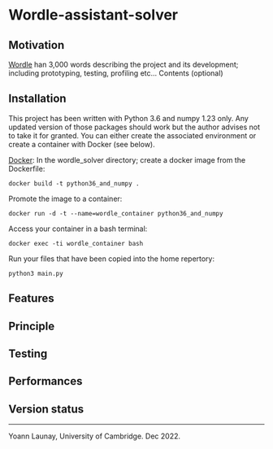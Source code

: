 #  Wordle-assistant-solver #

Motivation
----------
[Wordle](https://wordlegame.org/uk) han 3,000 words describing the project and its development; including prototyping, testing, profiling etc...
Contents (optional)

Installation
------------
This project has been written with Python 3.6 and numpy 1.23 only. Any updated version of those packages should work but the author advises not to take it for granted.
You can either create the associated environment or create a container with Docker (see below).

[Docker](https://www.docker.com/get-started/):
In the wordle_solver directory; create a docker image from the Dockerfile:
```
docker build -t python36_and_numpy . 
```
Promote the image to a container:
```
docker run -d -t --name=wordle_container python36_and_numpy 
```
Access your container in a bash terminal:
```
docker exec -ti wordle_container bash
```
Run your files that have been copied into the home repertory:
```
python3 main.py
```

Features
--------

Principle
---------

Testing
-------

Performances
------------

Version status
--------------

--------------------------------------------------------------------------------

Yoann Launay, University of Cambridge.
Dec 2022.
